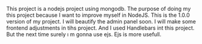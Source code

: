 This project is a nodejs project using mongodb. The purpose of doing my this project because
I want to improve myself in NodeJS. This is the 1.0.0 version of my project.
I will beautify the admin panel soon. I will make some frontend adjustments in tihs project.
And I used Handlebars int this project. But the next time surely ı m gonna use ejs. 
Ejs is more usefull.
